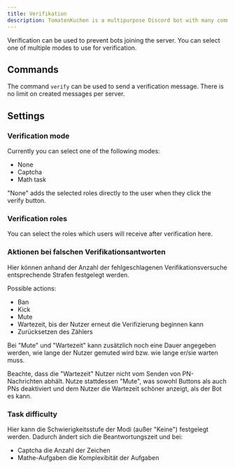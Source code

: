 ```yaml
---
title: Verifikation
description: TomatenKuchen is a multipurpose Discord bot with many common and innovative features for your server. Setup and usage of verification to prevent bots.
---
```


Verification can be used to prevent bots joining the server. You can select one of multiple modes to use for verification.

## Commands

The command `verify` can be used to send a verification message. There is no limit on created messages per server.

## Settings

### Verification mode

Currently you can select one of the following modes:
- None
- Captcha
- Math task

"None" adds the selected roles directly to the user when they click the verify button.

### Verification roles

You can select the roles which users will receive after verification here.

### Aktionen bei falschen Verifikationsantworten

Hier können anhand der Anzahl der fehlgeschlagenen Verifikationsversuche entsprechende Strafen festgelegt werden.

Possible actions:
- Ban
- Kick
- Mute
- Wartezeit, bis der Nutzer erneut die Verifizierung beginnen kann
- Zurücksetzen des Zählers

Bei "Mute" und "Wartezeit" kann zusätzlich noch eine Dauer angegeben werden, wie lange der Nutzer gemuted wird bzw. wie lange er/sie warten muss.

Beachte, dass die "Wartezeit" Nutzer nicht vom Senden von PN-Nachrichten abhält.
Nutze stattdessen "Mute", was sowohl Buttons als auch PNs deaktiviert und dem Nutzer die Wartezeit schöner anzeigt, als der Bot es kann.

### Task difficulty

Hier kann die Schwierigkeitsstufe der Modi (außer "Keine") festgelegt werden. Dadurch ändert sich die Beantwortungszeit und bei:
- Captcha die Anzahl der Zeichen
- Mathe-Aufgaben die Komplexibität der Aufgaben
